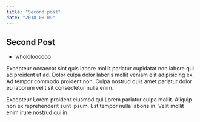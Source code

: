 ```yaml
---
title: "Second post"
date: "2018-08-09"
---
```


## Second Post

- whololoooooo

Excepteur occaecat sint quis labore mollit pariatur cupidatat non labore qui ad proident ut ad. Dolor culpa dolor laboris mollit veniam elit adipisicing ex. Ad tempor commodo proident non. Culpa nostrud duis amet pariatur dolor eu laborum velit sit consectetur nulla enim.

<!-- end -->

Excepteur Lorem proident eiusmod qui Lorem pariatur culpa mollit. Aliquip non ex reprehenderit sunt ipsum. Est tempor nulla laboris in. Velit mollit enim irure nostrud qui in.
